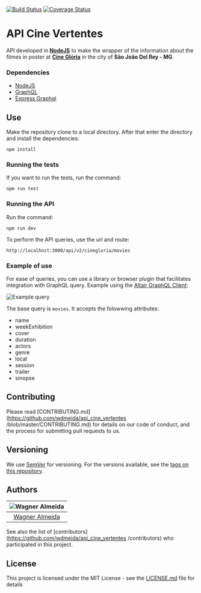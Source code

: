 [![Build Status](https://travis-ci.org/wdmeida/api_cine_vertentes.svg?branch=master)](https://travis-ci.org/wdmeida/api_cine_vertentes)
[![Coverage Status](https://coveralls.io/repos/github/wdmeida/api_cine_vertentes/badge.svg?branch=master)](https://coveralls.io/github/wdmeida/api_cine_vertentes?branch=master)

# API Cine Vertentes

API developed in [**NodeJS**](https://nodejs.org/) to make the wrapper of the information about the filmes in poster at [**Cine Glória**](http://cinegloria.com/programacao) in the city of **São João Del Rey - MG**.


### Dependencies

* [NodeJS](https://nodejs.org/en/)
* [GraphQL](http://graphql.org/)
* [Express Graphql](https://github.com/graphql/express-graphql)

## Use

Make the repository clone to a local directory. After that enter the directory and install the dependencies:

```npm install```

### Running the tests

If you want to run the tests, run the command:

```npm run test```

### Running the API

Run the command:

```npm run dev```

To perform the API queries, use the url and route:

```http://localhost:3000/api/v2/cinegloria/movies```

### Example of use

For ease of queries, you can use a library or browser plugin that facilitates integration with GraphQL query. Example using the [Altair GraphQL Client](https://altair.sirmuel.design/):

![Example query](/images/query.png)

The base query is ```movies```. It accepts the folowwing attributes:

* name
* weekExhibition
* cover
* duration
* actors
* genre
* local
* session
* trailer
* sinopse

## Contributing

Please read [CONTRIBUTING.md](https://github.com/wdmeida/api_cine_vertentes
/blob/master/CONTRIBUTING.md) for details on our code of conduct, and the process for submitting pull requests to us.

## Versioning

We use [SemVer](http://semver.org/) for versioning. For the versions available, see the [tags on this repository](https://github.com/your/project/tags).

## Authors

| ![Wagner Almeida](https://avatars2.githubusercontent.com/u/9699741?s=400&u=d13dc23a68981463adfc43efbd7a26a664455711&v=4)|
|:---------------------:|
|  [Wagner Almeida](https://github.com/wdmeida/)   |

See also the list of [contributors](https://github.com/wdmeida/api_cine_vertentes
/contributors) who participated in this project.

## License

This project is licensed under the MIT License - see the [LICENSE.md](LICENSE.md) file for details
